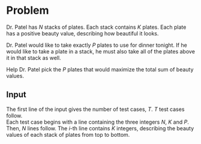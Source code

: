 # Problem

Dr. Patel has $N$ stacks of plates. Each stack contains $K$ plates. Each plate has a positive beauty value, describing how beautiful it looks.

Dr. Patel would like to take exactly $P$ plates to use for dinner tonight. If he would like to take a plate in a stack, he must also take all of the plates above it in that stack as well.

Help Dr. Patel pick the $P$ plates that would maximize the total sum of beauty values.

## Input

The first line of the input gives the number of test cases, $T$. $T$ test cases follow.  
Each test case begins with a line containing the three integers $N$, $K$ and $P$.  
Then, $N$ lines follow. The $i$-th line contains $K$ integers, describing the beauty values of each stack of plates from top to bottom.
